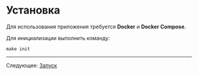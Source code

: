 # Установка

Для использования приложения требуется **Docker** и **Docker Compose**.

Для инициализации выполнить команду:
```
make init
```

---

Следующее: [Запуск](../start/README.md)
